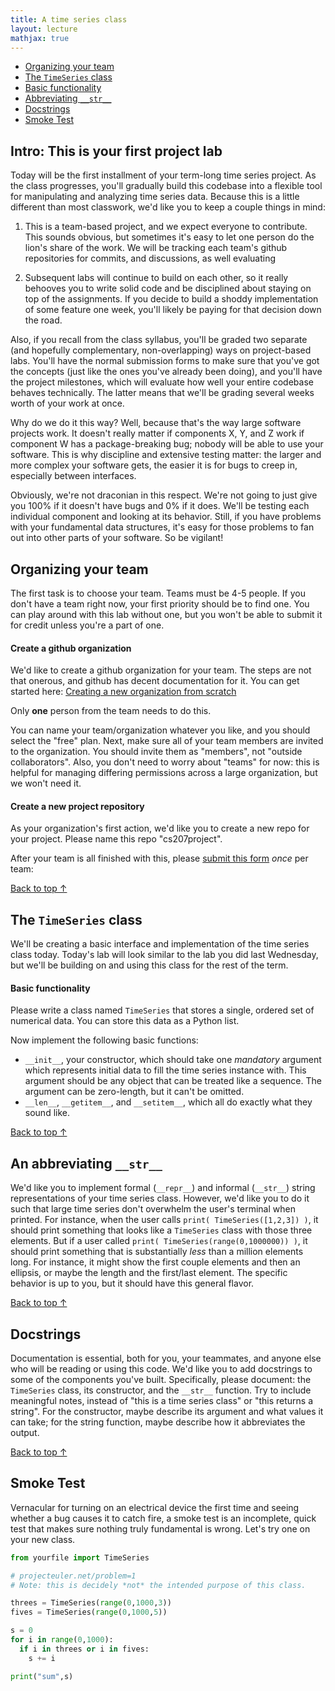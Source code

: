 ```yaml
---
title: A time series class
layout: lecture
mathjax: true
---
```


 - [Organizing your team](#team)
 - [The `TimeSeries` class](#ts_class)
  - [Basic functionality](#basics)
  - [Abbreviating `__str__`](#str)
 - [Docstrings](#docstrings)
 - [Smoke Test](#test)

## Intro: This is your first project lab
Today will be the first installment of your term-long time series project.
As the class progresses, you'll gradually build this codebase into a flexible tool for manipulating and analyzing time series data.
Because this is a little different than most classwork, we'd like you to keep a couple things in mind:

 1.  This is a team-based project, and we expect everyone to contribute. This sounds obvious, but sometimes it's easy to let one person do the lion's share of the work. We will be tracking each team's github repositories for commits, and discussions, as well evaluating

 2. Subsequent labs will continue to build on each other, so it really behooves you to write solid code and be disciplined about staying on top of the assignments. If you decide to build a shoddy implementation of some feature one week, you'll likely be paying for that decision down the road.

Also, if you recall from the class syllabus, you'll be graded two separate (and hopefully complementary, non-overlapping) ways on project-based labs.
You'll have the normal submission forms to make sure that you've got the concepts (just like the ones you've already been doing), and you'll have the project milestones, which will evaluate how well your entire codebase behaves technically.
The latter means that we'll be grading several weeks worth of your work at once.

Why do we do it this way?
Well, because that's the way large software projects work.
It doesn't really matter if components X, Y, and Z work if component W has a package-breaking bug; nobody will be able to use your software.
This is why discipline and extensive testing matter: the larger and more complex your software gets, the easier it is for bugs to creep in, especially between interfaces.

Obviously, we're not draconian in this respect.
We're not going to just give you 100% if it doesn't have bugs and 0% if it does.
We'll be testing each individual component and looking at its behavior.
Still, if you have problems with your fundamental data structures, it's easy for those problems to fan out into other parts of your software.
So be vigilant!


<a name='q1'></a>
## Organizing your team
The first task is to choose your team.
Teams must be 4-5 people.
If you don't have a team right now, your first priority should be to find one.
You can play around with this lab without one, but you won't be able to submit it for credit unless you're a part of one.

#### Create a github organization
We'd like to create a github organization for your team.
The steps are not that onerous, and github has decent documentation for it.
You can get started here: [Creating a new organization from scratch](https://help.github.com/articles/creating-a-new-organization-from-scratch/)

Only **one** person from the team needs to do this.

You can name your team/organization whatever you like, and you should select the "free" plan.
Next, make sure all of your team members are invited to the organization.
You should invite them as "members", not "outside collaborators".
Also, you don't need to worry about "teams" for now: this is helpful for managing differing permissions across a large organization, but we won't need it.

#### Create a new project repository
As your organization's first action, we'd like you to create a new repo for your project.
Please name this repo "cs207project".

After your team is all finished with this, please [submit this form](http://goo.gl/forms/ghmcZfzeUp) *once* per team:

[Back to top &uarr;](#)

<a name='ts_class'></a>
## The `TimeSeries` class
We'll be creating a basic interface and implementation of the time series class today.
Today's lab will look similar to the lab you did last Wednesday, but we'll be building on and using this class for the rest of the term.

<a name='basics'></a>
#### Basic functionality
Please write a class named `TimeSeries` that stores a single, ordered set of numerical data.
You can store this data as a Python list.

Now implement the following basic functions:

 - `__init__`, your constructor, which should take one *mandatory* argument which represents initial data to fill the time series instance with. This argument should be any object that can be treated like a sequence. The argument can be zero-length, but it can't be omitted.
 - `__len__`, `__getitem__`, and `__setitem__`, which all do exactly what they sound like.

[Back to top &uarr;](#)

<a name='str'></a>
## An abbreviating `__str__`
We'd like you to implement formal (`__repr__`) and informal (`__str__`) string representations of your time series class.
However, we'd like you to do it such that large time series don't overwhelm the user's terminal when printed.
For instance, when the user calls `print( TimeSeries([1,2,3]) )`, it should print something that looks like a `TimeSeries` class with those three elements.
But if a user called `print( TimeSeries(range(0,1000000)) )`, it should print something that is substantially *less* than a million elements long.
For instance, it might show the first couple elements and then an ellipsis, or maybe the length and the first/last element.
The specific behavior is up to you, but it should have this general flavor.

[Back to top &uarr;](#)

<a name='docstrings'></a>
## Docstrings
Documentation is essential, both for you, your teammates, and anyone else who will be reading or using this code.
We'd like you to add docstrings to some of the components you've built.
Specifically, please document: the `TimeSeries` class, its constructor, and the `__str__` function.
Try to include meaningful notes, instead of "this is a time series class" or "this returns a string".
For the constructor, maybe describe its argument and what values it can take; for the string function, maybe describe how it abbreviates the output.

[Back to top &uarr;](#)

<a name='test'></a>
## Smoke Test
Vernacular for turning on an electrical device the first time and seeing whether a bug causes it to catch fire, a smoke test is an incomplete, quick test that makes sure nothing truly fundamental is wrong.
Let's try one on your new class.

```python
from yourfile import TimeSeries

# projecteuler.net/problem=1
# Note: this is decidely *not* the intended purpose of this class.

threes = TimeSeries(range(0,1000,3))
fives = TimeSeries(range(0,1000,5))

s = 0
for i in range(0,1000):
  if i in threes or i in fives:
    s += i

print("sum",s)
```
